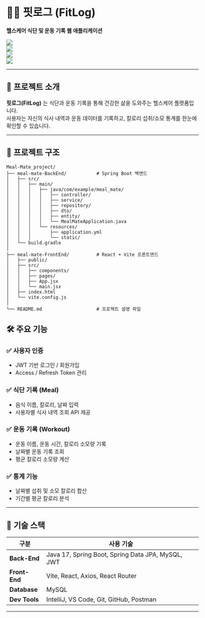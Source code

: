 # 🏃‍♂️ 핏로그 (FitLog)

**헬스케어 식단 및 운동 기록 웹 애플리케이션**

<img src="https://img.shields.io/badge/Back-End-Spring%20Boot-green" />
<br>
<img src="https://img.shields.io/badge/Front-End-React%20%2B%20Vite-blue" />
<br>
<img src="https://img.shields.io/badge/Database-MySQL-orange" />
<br>
<img src="https://img.shields.io/badge/Security-JWT-red" />

---

## 📌 프로젝트 소개

**핏로그(FitLog)** 는 식단과 운동 기록을 통해 건강한 삶을 도와주는 헬스케어 플랫폼입니다.  
사용자는 자신의 식사 내역과 운동 데이터를 기록하고, 칼로리 섭취/소모 통계를 한눈에 확인할 수 있습니다.

---

## 📂 프로젝트 구조



```
Meal-Mate_project/
├── meal-mate-BackEnd/           # Spring Boot 백엔드
│   ├── src/
│   │   ├── main/
│   │   │   ├── java/com/example/meal_mate/
│   │   │   │   ├── controller/
│   │   │   │   ├── service/
│   │   │   │   ├── repository/
│   │   │   │   ├── dto/
│   │   │   │   ├── entity/
│   │   │   │   └── MealMateApplication.java
│   │   │   └── resources/
│   │   │       ├── application.yml
│   │   │       └── static/
│   └── build.gradle
│
├── meal-mate-FrontEnd/          # React + Vite 프론트엔드
│   ├── public/
│   ├── src/
│   │   ├── components/
│   │   ├── pages/
│   │   ├── App.jsx
│   │   └── main.jsx
│   ├── index.html
│   └── vite.config.js
│
└── README.md                    # 프로젝트 설명 파일
```

## 🛠 주요 기능

### ✅ 사용자 인증
- JWT 기반 로그인 / 회원가입
- Access / Refresh Token 관리

### ✅ 식단 기록 (Meal)
- 음식 이름, 칼로리, 날짜 입력
- 사용자별 식사 내역 조회 API 제공

### ✅ 운동 기록 (Workout)
- 운동 이름, 운동 시간, 칼로리 소모량 기록
- 날짜별 운동 기록 조회
- 평균 칼로리 소모량 계산

### ✅ 통계 기능
- 날짜별 섭취 및 소모 칼로리 합산
- 기간별 평균 칼로리 분석

---

## 🔐 기술 스택

| 구분         | 사용 기술                                       |
|--------------|------------------------------------------------|
| **Back-End** | Java 17, Spring Boot, Spring Data JPA, MySQL, JWT |
| **Front-End**| Vite, React, Axios, React Router               |
| **Database** | MySQL                                          |
| **Dev Tools**| IntelliJ, VS Code, Git, GitHub, Postman        |

---



